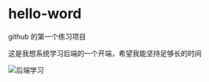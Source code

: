 # hello-word
github 的第一个练习项目

这是我想系统学习后端的一个开端，希望我能坚持足够长的时间  

![后端学习](https://image-static.segmentfault.com/192/340/1923407679-3453458555c701eb_fix732)
